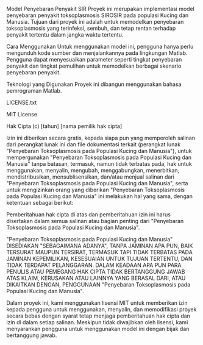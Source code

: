 Model Penyebaran Penyakit SIR
Proyek ini merupakan implementasi model penyebaran penyakit toksoplasmosis SIROSIR pada populasi Kucing dan Manusia. Tujuan dari proyek ini adalah untuk memodelkan penyebaran toksoplasmosis yang terinfeksi, sembuh, dan tetap rentan terhadap penyakit tertentu dalam jangka waktu tertentu.

Cara Menggunakan
Untuk menggunakan model ini, pengguna hanya perlu mengunduh kode sumber dan menjalankannya pada lingkungan Matlab. Pengguna dapat menyesuaikan parameter seperti tingkat penyebaran penyakit dan tingkat pemulihan untuk memodelkan berbagai skenario penyebaran penyakit.

Teknologi yang Digunakan
Proyek ini dibangun menggunakan bahasa pemrograman Matlab.

LICENSE.txt

MIT License

Hak Cipta (c) [tahun] [nama pemilik hak cipta]

Izin ini diberikan secara gratis, kepada siapa pun yang memperoleh salinan dari perangkat lunak ini dan file dokumentasi terkait (perangkat lunak "Penyebaran Toksoplasmosis pada Populasi Kucing dan Manusia"), untuk mempergunakan "Penyebaran Toksoplasmosis pada Populasi Kucing dan Manusia" tanpa batasan, termasuk, namun tidak terbatas pada, hak untuk menggunakan, menyalin, mengubah, menggabungkan, menerbitkan, mendistribusikan, mensublisensikan, dan/atau menjual salinan dari "Penyebaran Toksoplasmosis pada Populasi Kucing dan Manusia", serta untuk mengizinkan orang yang diberikan "Penyebaran Toksoplasmosis pada Populasi Kucing dan Manusia" ini melakukan hal yang sama, dengan ketentuan sebagai berikut:

Pemberitahuan hak cipta di atas dan pemberitahuan izin ini harus disertakan dalam semua salinan atau bagian penting dari "Penyebaran Toksoplasmosis pada Populasi Kucing dan Manusia".

"Penyebaran Toksoplasmosis pada Populasi Kucing dan Manusia" DISEDIAKAN "SEBAGAIMANA ADANYA", TANPA JAMINAN APA PUN, BAIK TERSURAT MAUPUN TERSIRAT, TERMASUK TAPI TIDAK TERBATAS PADA JAMINAN KEPEMILIKAN, KESESUAIAN UNTUK TUJUAN TERTENTU, DAN TIDAK TERDAPAT PELANGGARAN. DALAM KEADAAN APA PUN PARA PENULIS ATAU PEMEGANG HAK CIPTA TIDAK BERTANGGUNG JAWAB ATAS KLAIM, KERUSAKAN ATAU LAINNYA YANG BERASAL DARI, ATAU DIKAITKAN DENGAN, PENGGUNAAN "Penyebaran Toksoplasmosis pada Populasi Kucing dan Manusia".

Dalam proyek ini, kami menggunakan lisensi MIT untuk memberikan izin kepada pengguna untuk menggunakan, menyalin, dan memodifikasi proyek secara bebas dengan syarat tetap menjaga pemberitahuan hak cipta dan izin di dalam setiap salinan. Meskipun tidak diwajibkan oleh lisensi, kami menyarankan pengguna untuk menggunakan model ini dengan bijak dan bertanggung jawab.